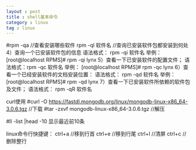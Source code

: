 ```yaml
---
layout : post
title : shell基本命令
category : linux
tag : linux
---
```


>>
#rpm -qa   //查看安装哪些软件
rpm -ql  软件名   //查询已安装软件包都安装到何处
4）查询一个已安装软件包的信息
语法格式： rpm -qi 软件名
举例：
[root@localhost RPMS]# rpm -qi lynx
5）查看一下已安装软件的配置文件；
语法格式：rpm -qc 软件名
举例：
[root@localhost RPMS]# rpm -qc lynx
6）查看一个已经安装软件的文档安装位置：
语法格式： rpm -qd 软件名
举例：
[root@localhost RPMS]# rpm -qd lynx
7）查看一下已安装软件所依赖的软件包及文件；
语法格式： rpm -qR 软件名

curl使用
#curl -O https://fastdl.mongodb.org/linux/mongodb-linux-x86_64-3.0.6.tgz   //下载
#tar -zxvf mongodb-linux-x86_64-3.0.6.tgz  //解压

#ll -list |head -10 显示最近前10条

linux命令行快捷键：
ctrl+a   //移到行首
ctrl+e   //移到行尾
ctrl+l    //清屏
ctrl+c   //删除整行

